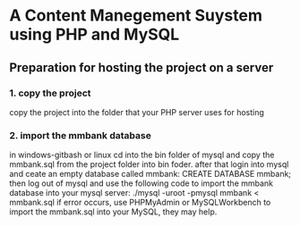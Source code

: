 # A Content Manegement Suystem using PHP and MySQL

## Preparation for hosting the project on a server

### 1. copy the project

copy the project into the folder that your PHP server uses for hosting  

### 2. import the mmbank database

in windows-gitbash or linux cd into the bin folder of mysql and copy the mmbank.sql from the project folder into bin foder.
after that login into mysql and ceate an empty database called mmbank:
CREATE DATABASE mmbank;
then log out of mysql and use the following code to import the mmbank database into your mysql server:
./mysql -uroot -pmysql mmbank < mmbank.sql
if error occurs, use PHPMyAdmin or MySQLWorkbench to import the mmbank.sql into your MySQL, they may help.
